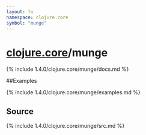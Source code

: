 ```yaml
---
layout: fn
namespace: clojure.core
symbol: "munge"
---
```


# [clojure.core](../)/munge

{% include 1.4.0/clojure.core/munge/docs.md %}

##Examples

{% include 1.4.0/clojure.core/munge/examples.md %}
## Source
{% include 1.4.0/clojure.core/munge/src.md %}

